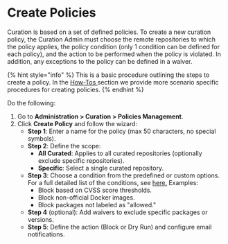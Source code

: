 # Create Policies

Curation is based on a set of defined policies. To create a new curation policy, the Curation Admin must choose the remote repositories to which the policy applies, the policy condition (only 1 condition can be defined for each policy), and the action to be performed when the policy is violated. In addition, any exceptions to the policy can be defined in a waiver.

{% hint style="info" %}
This is a basic procedure outlining the steps to create a policy. In the [How-Tos ](../../how-tos/)section we provide more scenario specific procedures for creating policies.&#x20;
{% endhint %}

Do the following:

1. Go to **Administration > Curation > Policies Management**.
2. Click **Create Policy** and follow the wizard:
   * **Step 1**: Enter a name for the policy (max 50 characters, no special symbols).
   * **Step 2**: Define the scope:
     * **All Curated**: Applies to all curated repositories (optionally exclude specific repositories).
     * **Specific**: Select a single curated repository.
   * **Step 3**: Choose a condition from the predefined or custom options. For a full detailed list of the conditions, see [here.](list-of-available-conditions.md) Examples:
     * Block based on CVSS score thresholds.
     * Block non-official Docker images.
     * Block packages not labeled as "allowed."
   * **Step 4** (optional): Add waivers to exclude specific packages or versions.
   *   **Step 5**: Define the action (Block or Dry Run) and configure email notifications.



